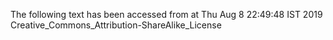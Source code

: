 The following text has been accessed from at Thu Aug 8 22:49:48 IST 2019
Creative_Commons_Attribution-ShareAlike_License
